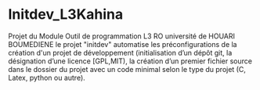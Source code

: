 # Initdev_L3Kahina
Projet du Module Outil de programmation L3 RO université de HOUARI BOUMEDIENE
le projet "initdev" automatise les préconfigurations de la création d'un projet de développement (initialisation d’un dépôt
git, la désignation d’une licence [GPL,MIT), la création d’un premier fichier source dans le
dossier du projet avec un code minimal selon le type du projet (C, Latex, python ou autre).
